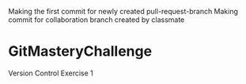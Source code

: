 Making the first commit for newly created pull-request-branch
Making commit for collaboration branch created by classmate
# GitMasteryChallenge
Version Control Exercise 1
